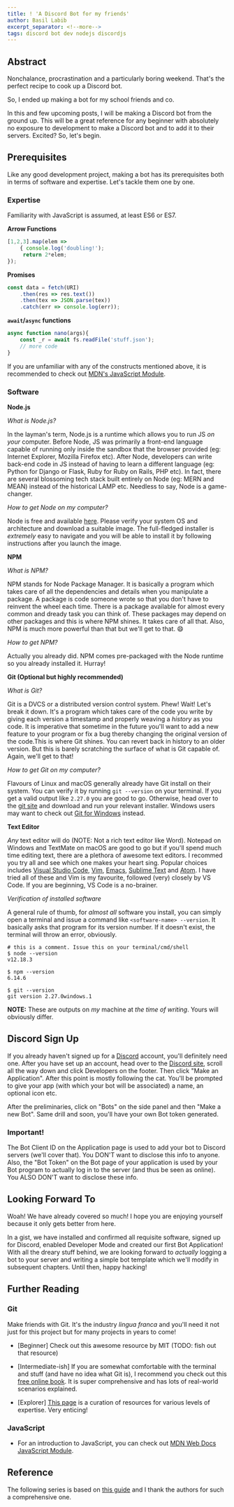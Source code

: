 ```yaml
---
title: ! 'A Discord Bot for my friends'
author: Basil Labib
excerpt_separator: <!--more-->
tags: discord bot dev nodejs discordjs
---
```


## Abstract   

Nonchalance, procrastination and a particularly boring weekend. That's the perfect recipe to cook up a Discord bot.    

So, I ended up making a bot for my school friends and co.     
<!--more-->

In this and few upcoming posts, I will be making a Discord bot from the ground up. This will be a great reference for any beginner with absolutely no exposure to development to make a Discord bot and to add it to their servers. Excited? So, let's begin.   

## Prerequisites     

Like any good development project, making a bot has its prerequisites both in terms of software and expertise. Let's tackle them one by one.   

### Expertise   

Familiarity with JavaScript is assumed, at least ES6 or ES7.

**Arrow Functions**   

```javascript
[1,2,3].map(elem => 
	{ console.log('doubling!');
	 return 2*elem; 
});
```   

**Promises**

```javascript
const data = fetch(URI)
	.then(res => res.text())
	.then(tex => JSON.parse(tex))
	.catch(err => console.log(err));
```   

**`await`/`async` functions**   

```javascript
async function nano(args){
	const _r = await fs.readFile('stuff.json');
	// more code
}
```   

If you are unfamiliar with any of the constructs mentioned above, it is recommended to check out [MDN's JavaScript Module][mdnjs].   

### Software     

**Node.js**     

_What is Node.js?_   

In the layman's term, Node.js is a runtime which allows you to run JS _on your_ computer. Before Node, JS was primarily a front-end language capable of running only inside the sandbox that the browser provided (eg: Internet Explorer, Mozilla Firefox etc). After Node, developers can write back-end code in JS instead of having to learn a different language (eg: Python for Django or Flask, Ruby for Ruby on Rails, PHP etc). In fact, there are several blossoming tech stack built entirely on Node (eg: MERN and MEAN) instead of the historical LAMP etc. Needless to say, Node is a game-changer.   

_How to get Node on my computer?_   

Node is free and available [here][nodejssite]. Please verify your system OS and architecture and download a suitable image. The full-fledged installer is _extremely_ easy to navigate and you will be able to install it by following instructions after you launch the image.    

**NPM**   

_What is NPM?_   

NPM stands for Node Package Manager. It is basically a program which takes care of all the dependencies and details when you manipulate a package. A package is code someone wrote so that you don't have to reinvent the wheel each time. There is a package available for almost every common and dready task you can think of. These packages may depend on other packages and this is where NPM shines. It takes care of all that. Also, NPM is much more powerful than that but we'll get to that. :smile:   

_How to get NPM?_   

Actually you already did. NPM comes pre-packaged with the Node runtime so you already installed it. Hurray!   

**Git (Optional but highly recommended)**   

_What is Git?_  

Git is a DVCS or a distributed version control system. Phew! Wait! Let's break it down. It's a program which takes care of the code you write by giving each version a timestamp and properly weaving a _history_ as you code. It is imperative that sometime in the future you'll want to add a new feature to your program or fix a bug thereby changing the original version of the code.This is where Git shines. You can revert back in history to an older version. But this is barely scratching the surface of what is Git capable of. Again, we'll get to that!     

_How to get Git on my computer?_   

Flavours of Linux and macOS generally already have Git install on their system. You can verify it by running `git --version` on your terminal. If you get a valid output like `2.27.0` you are good to go. Otherwise, head over to the [git site][gitsite] and download and run your relevant installer. Windows users may want to check out [Git for Windows][gitforwin] instead.   

**Text Editor**  

_Any_ text editor will do (NOTE: Not a rich text editor like Word). Notepad on Windows and TextMate on macOS are good to go but if you'll spend much time editing text, there are a plethora of awesome text editors. I recommed you try all and see which one makes your heart sing. Popular choices includes [Visual Studio Code][vscode], [Vim][vim], [Emacs][emacs], [Sublime Text][sublimetext] and [Atom][atom]. I have tried all of these and Vim is my favourite, followed (very) closely  by VS Code. If you are beginning, VS Code is a no-brainer.   

_Verification of installed software_   

A general rule of thumb, for _almost all_ software you install, you can simply open a terminal and issue a command like `<software-name> --version`. It basically asks that program for its version number. If it doesn't exist, the terminal will throw an error, obviously.    

```shell
# this is a comment. Issue this on your terminal/cmd/shell
$ node --version 
v12.18.3   

$ npm --version
6.14.6  

$ git --version
git version 2.27.0windows.1  
```   

**NOTE:** These are outputs on _my_ machine at _the time of writing_. Yours will obviously differ.   

## Discord Sign Up     

If you already haven't signed up for a [Discord][discordsite] account, you'll definitely need one. After you have set up an account, head over to the [Discord site][discordsite], scroll all the way down and click Developers on the footer. Then click "Make an Application". After this point is mostly following the cat. You'll be prompted to give your app (with which your bot will be associated) a name, an optional icon etc.   

After the preliminaries, click on "Bots" on the side panel and then "Make a new Bot". Same drill and soon, you'll have your own Bot token generated.   

### Important!   

The Bot Client ID on the Application page is used to add your bot to Discord servers (we'll cover that). You DON'T want to disclose this info to anyone. Also, the "Bot Token" on the Bot page of your application is used by your Bot program to actually log in to the server (and thus be seen as online). You ALSO DON'T want to disclose these info.     


## Looking Forward To    

Woah! We have already covered so much! I hope you are enjoying yourself because it only gets better from here.   

In a gist, we have installed and confirmed all requisite software, signed up for Discord, enabled Developer Mode and created our first Bot Application! With all the dreary stuff behind, we are looking forward to _actually_ logging a bot to your server and writing a simple bot template which we'll modify in subsequent chapters. Until then, happy hacking!   


## Further Reading    

### Git    

Make friends with Git. It's the industry _lingua franca_ and you'll need it not just for this project but for many projects in years to come!   

* [Beginner] Check out this awesome resource by MIT (TODO: fish out that resource)     

* [Intermediate-ish] If you are somewhat comfortable with the terminal and stuff (and have no idea what Git is), I recommend you check out this [free online book][progit]. It is super comprehensive and has lots of real-world scenarios explained.  

* [Explorer] [This page][gitcuration] is a curation of resources for various levels of expertise. Very enticing!          

### JavaScript    

* For an introduction to JavaScript, you can check out [MDN Web Docs JavaScript Module][mdnjs].     


## Reference    

The following series is based on [this guide][discordguide] and I thank the authors for such a comprehensive one.

[mdnjs]: https://developer.mozilla.org/en-US/docs/Learn/JavaScript/First_steps/What_is_JavaScript
[nodejssite]: https://nodejs.org/
[gitsite]: https://git-scm.com/
[gitforwin]: https://gitforwindows.org/
[vscode]: https://code.visualstudio.com/
[vim]: https://www.vim.org/
[emacs]: https://www.gnu.org/software/emacs/
[sublimetext]: https://www.sublimetext.com/
[atom]: https://atom.io/
[discordsite]: https://discord.com/
[progit]: https://git-scm.com/book/en/v2
[gitcuration]: https://try.github.io/
[discordguide]: https://discordjs.guide
